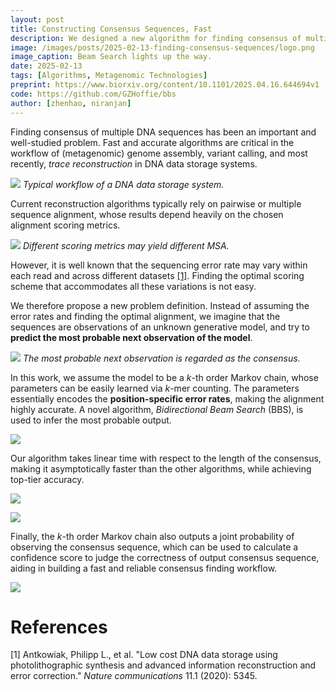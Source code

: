 ```yaml
---
layout: post
title: Constructing Consensus Sequences, Fast
description: We designed a new algorithm for finding consensus of multiple DNA sequences, which operates in linear time with respect to the length of the consensus.
image: /images/posts/2025-02-13-finding-consensus-sequences/logo.png
image_caption: Beam Search lights up the way.
date: 2025-02-13
tags: [Algorithms, Metagenomic Technologies]
preprint: https://www.biorxiv.org/content/10.1101/2025.04.16.644694v1
code: https://github.com/GZHoffie/bbs
author: [zhenhao, niranjan]
---
```



Finding consensus of multiple DNA sequences has been an important and well-studied problem. Fast and accurate algorithms are critical in the workflow of (metagenomic) genome assembly, variant calling, and most recently, *trace reconstruction* in DNA data storage systems.

![](/images/posts/2025-02-13-finding-consensus-sequences/dna-storage-workflow.png)
*Typical workflow of a DNA data storage system.*

Current reconstruction algorithms typically rely on pairwise or multiple sequence alignment, whose results depend heavily on the chosen alignment scoring metrics.

![](https://www.biorxiv.org/content/biorxiv/early/2025/04/21/2025.04.16.644694/F1.large.jpg?width=800&height=600&carousel=1)
*Different scoring metrics may yield different MSA.*

However, it is well known that the sequencing error rate may vary within each read and across different datasets [[1]](#1). Finding the optimal scoring scheme that accommodates all these variations is not easy.

We therefore propose a new problem definition. Instead of assuming the error rates and finding the optimal alignment, we imagine that the sequences are observations of an unknown generative model, and try to **predict the most probable next observation of the model**.

![](/images/posts/2025-02-13-finding-consensus-sequences/problem_definition.png)
*The most probable next observation is regarded as the consensus.*

In this work, we assume the model to be a *k*-th order Markov chain, whose parameters can be easily learned via *k*-mer counting. The parameters essentially encodes the **position-specific error rates**, making the alignment highly accurate. A novel algorithm, *Bidirectional Beam Search* (BBS), is used to infer the most probable output.

![](https://www.biorxiv.org/content/biorxiv/early/2025/04/21/2025.04.16.644694/F2.large.jpg?width=800&height=600&carousel=1)


Our algorithm takes linear time with respect to the length of the consensus, making it asymptotically faster than the other algorithms, while achieving top-tier accuracy.

![](/images/posts/2025-02-13-finding-consensus-sequences/time-usage.png)

![](/images/posts/2025-02-13-finding-consensus-sequences/real-datasets.png)

Finally, the *k*-th order Markov chain also outputs a joint probability of observing the consensus sequence, which can be used to calculate a confidence score to judge the correctness of output consensus sequence, aiding in building a fast and reliable consensus finding workflow.

![](https://www.biorxiv.org/content/biorxiv/early/2025/04/21/2025.04.16.644694/F7.large.jpg?width=800&height=600&carousel=1)


# References

<a id="1">[1] </a> Antkowiak, Philipp L., et al. "Low cost DNA data storage using photolithographic synthesis and advanced information reconstruction and error correction." <i>Nature communications</i> 11.1 (2020): 5345.
